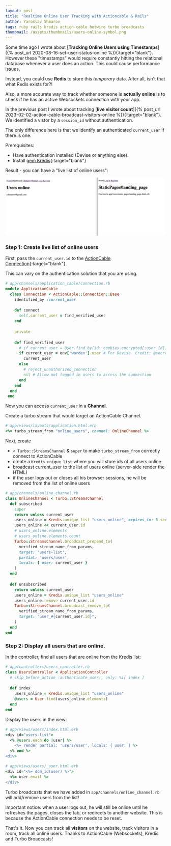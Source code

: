 ```yaml
---
layout: post
title: "Realtime Online User Tracking with Actioncable & Rails"
author: Yaroslav Shmarov
tags: ruby rails kredis action-cable hotwire turbo broadcasts
thumbnail: /assets/thumbnails/users-online-symbol.png
---
```


Some time ago I wrote about [**Tracking Online Users using Timestamps**]({% post_url 2020-08-16-set-user-status-online %}){:target="blank"}. However these "timestamps" would require constantly hitting the relational database whenever a user does an action. This could cause performance issues.

Instead, you could use **Redis** to store this *temporary* data. After all, isn't that what Redis exists for?!

Also, a more accurate way to track whether someone is **actually online** is to check if he has an active Websockets connection with your app.

In the previous post I wrote about tracking [**live visitor count**]({% post_url 2023-02-02-action-cable-broadcast-visitors-online %}){:target="blank"}. We identified a vistor by a `session_id` without authentication.

The only difference here is that we identify an authenticated `current_user` if there is one.

Prerequisites:
- Have authentication installed (Devise or anything else).
- Install [gem Kredis](https://github.com/rails/kredis#installation){:target="blank"}

Result - you can have a "live list of online users":

![dashboard-with-all-online-users.gif](/assets/images/dashboard-with-all-online-users.gif)

### Step 1: Create live list of online users

First, pass the `current_user.id` to the [ActionCable Connection](https://guides.rubyonrails.org/action_cable_overview.html#connection-setup){:target="blank"}.

This can vary on the authentication solution that you are using.

```ruby
# app/channels/application_cable/connection.rb
module ApplicationCable
  class Connection < ActionCable::Connection::Base
    identified_by :current_user

    def connect
      self.current_user = find_verified_user
    end

    private

    def find_verified_user
      # if current_user = User.find_by(id: cookies.encrypted[:user_id])
      if current_user = env['warden'].user # For Devise. Credit: @secretpray
        current_user
      else
        # reject_unauthorized_connection
        nil # Allow not logged in users to access the connection
      end
    end
  end
 end
```

Now you can access `current_user` in a **Channel**.

Create a turbo stream that would target an ActionCable Channel.

```ruby
# app/views/layouts/application.html.erb
<%= turbo_stream_from "online_users", channel: OnlineChannel %>
```

Next, create
- `< Turbo::StreamsChannel` & `super` to make `turbo_stream_from` correctly connect to ActionCable
- create a `Kredis.unique_list` where you will store ids of all users online
- broadcast current_user to the list of users online (server-side render the HTML)
- if the user logs out or closes all his browser sessions, he will be removed from the list of online users

```ruby
# app/channels/online_channel.rb
class OnlineChannel < Turbo::StreamsChannel
  def subscribed
    super
    return unless current_user
    users_online = Kredis.unique_list "users_online", expires_in: 5.seconds
    users_online << current_user.id
    # users_online.elements
    # users_online.elements.count
    Turbo::StreamsChannel.broadcast_prepend_to(
      verified_stream_name_from_params,
      target: 'users-list',
      partial: 'users/user',
      locals: { user: current_user }
    )
  end

  def unsubscribed
    return unless current_user
    users_online = Kredis.unique_list "users_online"
    users_online.remove current_user.id
    Turbo::StreamsChannel.broadcast_remove_to(
      verified_stream_name_from_params,
      target: "user_#{current_user.id}",
    )
  end
end
```

### Step 2: Display all users that are online.

In the controller, find all users that are online from the Kredis list:

```ruby
# app/controllers/users_controller.rb
class UsersController < ApplicationController
  # skip_before_action :authenticate_user!, only: %i[ index ]

  def index
    users_online = Kredis.unique_list "users_online"
    @users = User.find(users_online.elements)
  end
end
```

Display the users in the view:

```ruby
# app/views/users/index.html.erb
<div id="users-list">
  <% @users.each do |user| %>
    <%= render partial: 'users/user', locals: { user: } %>
  <% end %>
<div>
```

```ruby
# app/views/users/_user.html.erb
<div id="<%= dom_id(user) %>">
  <%= user.email %>
</div>
```

Turbo broadcasts that we have added in `app/channels/online_channel.rb` will add/remove users from the list!

Important notice: when a user logs out, he will still be online until he refreshes the pages, closes the tab, or redirects to another website. This is because the ActionCable connection needs to be reset.

That's it. Now you can track all **visitors** on the website, track visitors in a room, track all online users. Thanks to ActionCable (Websockets), Kredis and Turbo Broadcasts!
